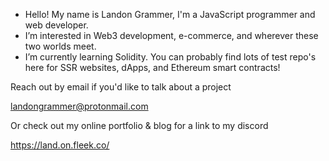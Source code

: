 - Hello! My name is Landon Grammer, I'm a JavaScript programmer and web developer. 
- I’m interested in Web3 development, e-commerce, and wherever these two worlds meet.
- I’m currently learning Solidity. You can probably find lots of test repo's here for SSR websites, dApps, and Ethereum smart contracts!

 Reach out by email if you'd like to talk about a project
 
 landongrammer@protonmail.com
 
Or check out my online portfolio & blog for a link to my discord

https://land.on.fleek.co/
